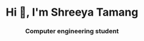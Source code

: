 <h1 align="center">Hi 👋, I'm Shreeya Tamang</h1>
<h3 align="center">Computer engineering student</h1>


